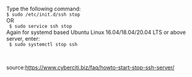 <p>Type the following command:<br>
<code>$ sudo /etc/init.d/ssh stop</code><br>
OR<br>
<code> $ sudo service ssh stop</code><br>
Again for systemd based Ubuntu Linux 16.04/18.04/20.04 LTS or above server, enter:<br>
<code> $ sudo systemctl stop ssh </code></p>

<br>

source:https://www.cyberciti.biz/faq/howto-start-stop-ssh-server/
